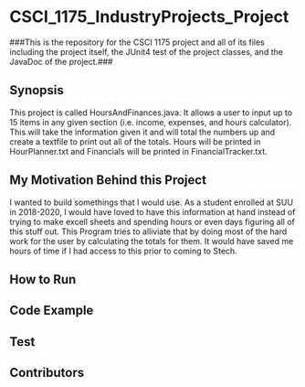 # CSCI_1175_IndustryProjects_Project

###This is the repository for the CSCI 1175 project and all of its files including the project itself, the JUnit4 test of the project classes, and the JavaDoc of the project.###

## Synopsis
This project is called HoursAndFinances.java. It allows a user to input up to 15 items in any given section (i.e. income, expenses, and hours calculator). This will take the information given it and will total the numbers up and create a textfile to print out all of the totals. Hours will be printed in HourPlanner.txt and Financials will be printed in FinancialTracker.txt.

## My Motivation Behind this Project
I wanted to build somethings that I would use. As a student enrolled at SUU in 2018-2020, I would have loved to have this information at hand instead of trying to make excell sheets and spending hours or even days figuring all of this stuff out. This Program tries to alliviate that by doing most of the hard work for the user by calculating the totals for them. It would have saved me hours of time if I had access to this prior to coming to Stech.

## How to Run

## Code Example


## Test


## Contributors
